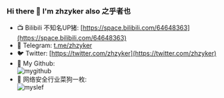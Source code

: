 ### Hi there 👋 I'm zhzyker also 之乎者也 
- 📺 Bilibili 不知名UP猪: [https://space.bilibili.com/64648363](https://space.bilibili.com/64648363)
- 🛫 Telegram: [t.me/zhzyker](t.me/zhzyker)
- 🐦 Twitter: [https://twitter.com/zhzyker](https://twitter.com/zhzyker)
- 🐧 My Github:  
![mygithub](https://github-readme-stats.vercel.app/api?username=zhzyker&show_icons=true)
- 🐶 网络安全行业菜狗一枚:  
![myslef](https://user-images.githubusercontent.com/32918050/97097194-b318dd00-16a8-11eb-8e5d-415990799fba.gif)

<!--
**zhzyker/zhzyker** is a ✨ _special_ ✨ repository because its `README.md` (this file) appears on your GitHub profile.

Here are some ideas to get you started:

- 🔭 I’m currently working on ...
- 🌱 I’m currently learning ...
- 👯 I’m looking to collaborate on ...
- 🤔 I’m looking for help with ...
- 💬 Ask me about ...
- 📫 How to reach me: ...
- 😄 Pronouns: ...
- ⚡ Fun fact: ...
-->
